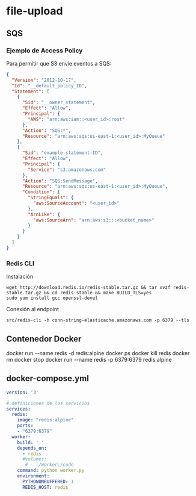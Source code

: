# file-upload

## SQS 

### Ejemplo de Access Policy

Para permitir que S3 envíe eventos a SQS:
```json
{
  "Version": "2012-10-17",
  "Id": "__default_policy_ID",
  "Statement": [
    {
      "Sid": "__owner_statement",
      "Effect": "Allow",
      "Principal": {
        "AWS": "arn:aws:iam::<user_id>:root"
      },
      "Action": "SQS:*",
      "Resource": "arn:aws:sqs:us-east-1:<user_id>:MyQueue"
    },
    {
      "Sid": "example-statement-ID",
      "Effect": "Allow",
      "Principal": {
        "Service": "s3.amazonaws.com"
      },
      "Action": "SQS:SendMessage",
      "Resource": "arn:aws:sqs:us-east-1:<user_id>:MyQueue",
      "Condition": {
        "StringEquals": {
          "aws:SourceAccount": "<user_id>"
        },
        "ArnLike": {
          "aws:SourceArn": "arn:aws:s3:::<bucket_name>"
        }
      }
    }
  ]
}
```


### Redis CLI
Instalación
```
wget http://download.redis.io/redis-stable.tar.gz && tar xvzf redis-stable.tar.gz && cd redis-stable && make BUILD_TLS=yes
sudo yum install gcc openssl-devel
```

Conexión al endpoint
```
src/redis-cli -h conn-string-elasticache.amazonaws.com -p 6379 --tls
```

## Contenedor Docker
docker run --name redis -d redis:alpine
docker ps 
docker kill redis
docker rm <contenedor>
docker stop <contenedor> 
docker run --name redis -p 6379:6379 redis:alpine

## docker-compose.yml 

```yaml
version: '3'

# definiciones de los servicios
services:
  redis:
    image: "redis:alpine"
    ports:
    - "6379:6379"
  worker:
    build: '.'
    depends_on:
      - redis
      #volumes:
       # - ./Worker:/code
    command: python worker.py
    environment:
      PYTHONUNBUFFERED: 1
      REDIS_HOST: redis
```